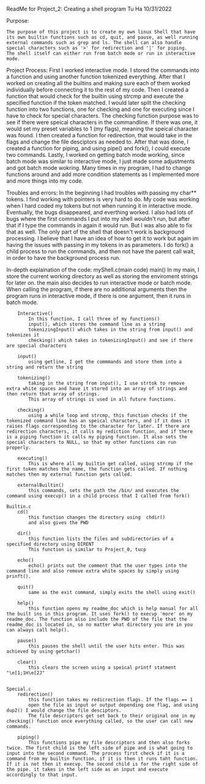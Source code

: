 ReadMe for Project_2: Creating a shell program
Tu Ha
10/31/2022

Purpose:

    The purpose of this project is to create my own linux Shell that have its own builtin functions such as cd, quit, and pause, as well running external commands such as grep and ls. The shell can also handle special characters such as '>' for redirection and '|' for piping.
    The shell itself can either run from batch mode or run in interactive mode.

Project Process:
    First I worked interactive mode. I stored the commands into a function and using another function tokenized everything.
    After that I worked on creating all the builtins and making sure each of them worked individually before connecting it to the rest of my code.
    Then I created a function that would check for the builtin using strcmp and execute the specified function if the token matched. I would later
    spilt the checking function into two functions, one for checking and one for executing since I have to check for special characters.
    The checking function purpose was to see if there were speical characters in the commandline. If there was one, it would set my preset variables to 1 (my flags), meaning the speical character was found. I then created a function for redirection, that would take in the flags and change the file desciptors as needed to. After that was done, I created a function for piping, and using pipe() and fork(), I could execute two commands. Lastly, I worked on getting batch mode working, since batch mode was similar to interactive mode, I just made some adjustments and got batch mode wokring. Many times in my program, I had to change functions around and add more condition statements as I implemented more and more things into my code.

Troubles and errors:
    In the beginning I had troubles with passing my char** tokens. I find working with pointers is very hard to do. My code was working when I hard coded my tokens but not when running it in interactive mode. Eventually, the bugs disappeared, and everthing worked. I also had lots of bugs where the first commands I put into my shell wouldn't run, but after that if I type the commands in again it would run. But I was also able to fix that as well. The only part of the shell that doesn't work is background processing. I believe that I have an idea of how to get it to work but again im having the issues with passing in my tokens in as parameters. I do fork() a child process to run the commands, and then not have the parent call wait, in order to have the background process run. 
    

In-depth explaination of the code:
    myShell.c(main code)
        main()
            In my main, I store the current working directory as well as storing the enviroment strings for later on.
            the main also decides to run interactive mode or batch mode. When calling the program, if there are no additional arguments then the program runs in interactive mode, if there is one argument, then it runs in batch mode.

        Interactive()
            In this function, I call three of my functions()
            input(), which stores the command line as a string
            tokenizingInput() which takes in the string from input() and tokenizes it
            checking() which takes in tokenizingInput() and see if there are special characters

        input()
            using getline, I get the commmands and store them into a string and return the string
        
        tokenizing()
            taking in the string from input(), I use strtok to remove extra white spaces and have it stored into an array of strings and then return that array of strings.
            This array of strings is used in all future functions.

        checking()
            using a while loop and strcmp, this function checks if the tokenized command line has an speical characters, and if it does it raises flags corresponding to the character for later. If there are redirection characters, it calls my rediction function, and if there is a piping function it calls my piping function. It also sets the special characters to NULL, so that my other functions can run properly.

        executing()
            This is where all my builtin get called, using strcmp if the first token matches the name, the function gets called. If nothing matches then my external function gets called.

        externalBuiltin()
            this commands, sets the path the /bin/ and executes the command using execvp() in a child process that I called from fork()
        
    Builtin.c
        cd()
            this function changes the directory using  chdir()
            and also gives the PWD
        
        dir()
            this function lists the files and subdirectories of a specified directory using DIRENT
            This function is similar to Project_0, tucp
        
        echo()
            echo() prints out the comment that the user types into the command line and also remove extra white spaces by simply using prinft().
        
        quit()
            same as the exit command, simply exits the shell using exit()

        help()
            this function opens my readme_doc which is help manual for all the built ins in this program. It uses fork() to execvp 'more' on my readme_doc. The function also include the PWD of the file that the readme_doc is located in, so no matter what directory you are in you can always call help().
        
        pause()
            this pauses the shell until the user hits enter. This was achieved by using getchar()
        
        clear()
            this clears the screen using a speical printf statment "\e[1;1H\e[2J"
    

    Special.c
        redirection()
            this function takes my redicrection flags. If the flags == 1
            open the file as input or output depending one flag, and using dup2() I would change the file desciptors.
            The file descriptors get set back to their original one in my checking() function once everything called, so the user can call new commands.
        
        piping()
            This functions pipe my file descriptors and then also forks twice. The first child is the left side of pipe and is what going to input into the second command. The process first check if it is a command from my builtin function, if it is then it runs taht function. If it is not then it execvp. The second child is for the right side of the pipe. it takes in the left side as an input and execute accordingly to that input.

        
        







